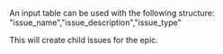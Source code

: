 An input table can be used with the following structure:
"issue_name","issue_description","issue_type"

This will create child issues for the epic.